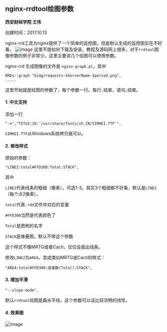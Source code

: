 ## nginx-rrdtool绘图参数

**西安财经学院 王伟**

创建时间：2017.10.13

nginx-rrd工具为nginx提供了一个简单的监控图，但是默认生成的监控图实在不好看。
![image](https://raw.githubusercontent.com/webwei73/ITTS/7778617a2120cb3578be66256f53e65d240f40dc/app/nginx/nginx-rrdtool-old.png)
这里不提如何下载及安装，教程及源码网上很多，对于`rrdtool`图像参数的例子非常少。这里主要讲几个绘图可以使用参数。

nginx-rrd 生成图像的文件是 `nginx-graph.pl`，其中
````
RRDs::graph "$img/requests-$ServerName-$period.png",
.....
````
这里开始就是绘图的参数了，每个参数一行。每行`,`结束，语句`;`结束。

#### 1. 中文支持

添加一行

```
"-n","TITLE:10:'/usr/share/fonts/zh_CN/SIMHEI.TTF'",
```
`SIMHEI.TTF`从Windows系统拷贝就可以。
#### 2. 修改样式

原始的参数：

```
"LINE2:total#FFD300:Total:STACK",
```
其中

`LINE2`代表线条的粗细（像素），可选1-3。其实3个粗细都不好看，默认是`LINE2`（每个点2像素）。

`total`代表`.rdd`文件中对应的变量

`#FFD300`当然是代表颜色了

`Total`是图例的名字

`STACK`是堆叠图，默认不带这个参数

这个样式不像MRTG或者Cacti，仅仅会画出线条。

修改`LINE2`为`AREA`，变成类似MRTG或Cacti的样式：

```
"AREA:total#FFD300:连接数(Total):STACK",
```
#### 3. 增加平滑

```
"--slope-mode",
```
默认`rrdtool`绘图是画水平线，这个参数可以话比较流畅的线性。

#### 4. 效果图

![image](https://raw.githubusercontent.com/webwei73/ITTS/d5476136062ca40d6e45af683470e61f2277f2f8/nginx-rrdtool.png)
